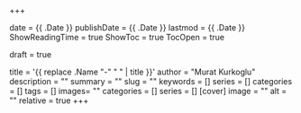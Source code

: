 +++

date = {{ .Date }}
publishDate = {{ .Date }}
lastmod = {{ .Date }}
ShowReadingTime = true
ShowToc = true
TocOpen = true



draft = true 


title = '{{ replace .Name "-" " " | title }}'
author = "Murat Kurkoglu"
description = "" 
summary = ""
slug = "" 
keywords = []
series = []
categories = []
tags = []
images= ""
categories = []
series = []
[cover]
    image = "" 
    alt = "" 
    relative = true
+++